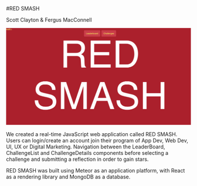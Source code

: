#RED SMASH

Scott Clayton & Fergus MacConnell

![Alt text](./private/screenshots/red-smash_screenshot.png "RED SMASH")

We created a real-time JavaScript web application called RED SMASH. Users can login/create an account join their program of App Dev, 
Web Dev, UI, UX or Digital Marketing. Navigation between the LeaderBoard, ChallengeList and ChallengeDetails components before selecting 
a challenge and submitting a reflection in order to gain stars.

RED SMASH was built using Meteor as an application platform, with React as a rendering library and MongoDB as a database.

